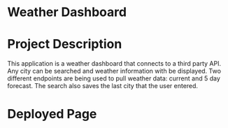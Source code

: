 # Weather Dashboard

# Project Description
This application is a weather dashboard that connects to a third party API. Any city can be searched and weather information with be displayed. Two different endpoints are being used to pull weather data: current and 5 day forecast. The search also saves the last city that the user entered.

# Deployed Page

